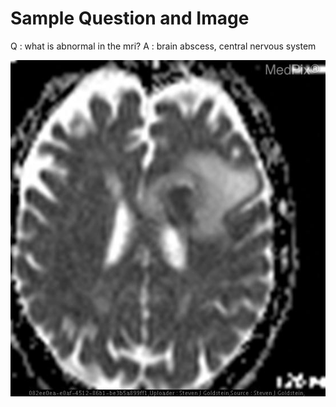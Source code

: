 # Sample Question and Image
Q : what is abnormal in the mri?
A : brain abscess, central nervous system

<img src='./synpic51217.jpg'>